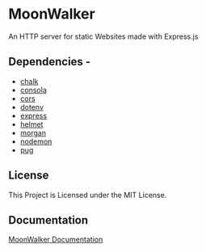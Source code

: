 # MoonWalker

An HTTP server for static Websites made with Express.js

## Dependencies -

- [chalk](https://npmjs.org/chalk)
- [consola](https://npmjs.org/consola)
- [cors](https://npmjs.org/cors)
- [dotenv](https://npmjs.org/dotenv)
- [express](https://npmjs.org/express)
- [helmet](https://npmjs.org/helmet)
- [morgan](https://npmjs.org/morgan)
- [nodemon](https://npmjs.org/nodemon)
- [pug](https://npmjs.org/pug)

## License

This Project is Licensed under the MIT License.

## Documentation

[MoonWalker Documentation](https://github.com/MoonWalkerHTTP/moonwalker-docs)
